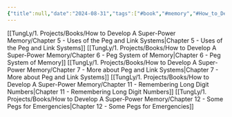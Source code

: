 ```yaml
---
{"title":null,"date":"2024-08-31","tags":["#book","#memory","#How_to_Develop_A_Super_Power_Memory"],"Group":"Group2","dg-publish":true,"dg-home":false,"permalink":"/tung-ly/1-projects/books/how-to-develop-a-super-power-memory/nhom-2-cac-ky-thuat-he-thong-ghi-nho/","dgPassFrontmatter":true}
---
```


[[TungLy/1. Projects/Books/How to Develop A Super-Power Memory/Chapter 5 - Uses of the Peg and Link Systems\|Chapter 5 - Uses of the Peg and Link Systems]]
[[TungLy/1. Projects/Books/How to Develop A Super-Power Memory/Chapter 6 - Peg System of Memory\|Chapter 6 - Peg System of Memory]]
[[TungLy/1. Projects/Books/How to Develop A Super-Power Memory/Chapter 7 - More about Peg and Link Systems\|Chapter 7 - More about Peg and Link Systems]]
[[TungLy/1. Projects/Books/How to Develop A Super-Power Memory/Chapter 11 - Remembering Long Digit Numbers\|Chapter 11 - Remembering Long Digit Numbers]]
[[TungLy/1. Projects/Books/How to Develop A Super-Power Memory/Chapter 12 - Some Pegs for Emergencies\|Chapter 12 - Some Pegs for Emergencies]]

